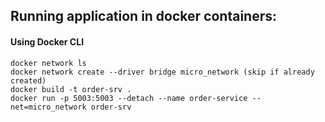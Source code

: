 ## Running application in docker containers:
#### Using Docker CLI
```
docker network ls
docker network create --driver bridge micro_network (skip if already created)
docker build -t order-srv .
docker run -p 5003:5003 --detach --name order-service --net=micro_network order-srv
```